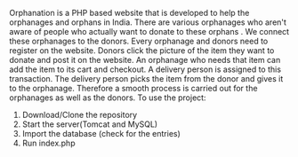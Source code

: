 Orphanation is a PHP based website that is developed to help the orphanages and orphans in India. There are various orphanages who aren't aware of people who actually
want to donate to these orphans . We connect these orphanages to the donors. Every orphanage and donors need to register on the website. Donors click the picture of the
item they want to donate and post it on the website. An orphanage who needs that item can add the item to its cart and checkout. A delivery person is assigned to this
transaction. The delivery person picks the item from the donor and gives it to the orphanage. Therefore a smooth process is carried out for the orphanages as well as
the donors. To use the project:
1. Download/Clone the repository
2. Start the server(Tomcat and MySQL)
3. Import the database (check for the entries)
4. Run index.php
